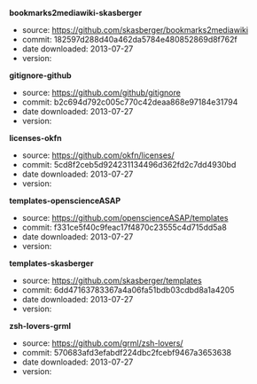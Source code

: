 **bookmarks2mediawiki-skasberger**
- source: https://github.com/skasberger/bookmarks2mediawiki
- commit: 182597d288d40a462da5784e480852869d8f762f
- date downloaded: 2013-07-27
- version: 

**gitignore-github**
- source: https://github.com/github/gitignore
- commit: b2c694d792c005c770c42deaa868e97184e31794
- date downloaded: 2013-07-27
- version: 

**licenses-okfn**
- source: https://github.com/okfn/licenses/
- commit: 5cd8f2ceb5d924231134496d362fd2c7dd4930bd
- date downloaded: 2013-07-27
- version: 

**templates-openscienceASAP**
- source: https://github.com/openscienceASAP/templates
- commit: f331ce5f40c9feac17f4870c23555c4d715dd5a8
- date downloaded: 2013-07-27
- version: 

**templates-skasberger**
- source: https://github.com/skasberger/templates
- commit: 6dd47163783367a4a06fa51bdb03cdbd8a1a4205
- date downloaded: 2013-07-27
- version: 

**zsh-lovers-grml**
- source: https://github.com/grml/zsh-lovers/
- commit: 570683afd3efabdf224dbc2fcebf9467a3653638
- date downloaded: 2013-07-27
- version: 




